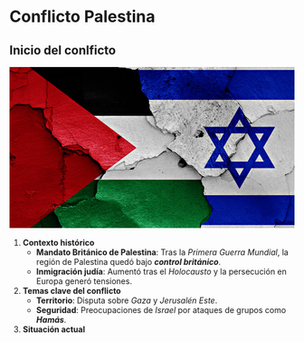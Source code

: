 # Conflicto Palestina

## Inicio del conlficto

![bandera.jpg](../img/bandera.jpg)

1. **Contexto histórico**
    - **Mandato Británico de Palestina**: Tras la *Primera Guerra Mundial*, la región de Palestina quedó bajo ***control británico***.
    - **Inmigración judía**: Aumentó tras el *Holocausto* y la persecución en Europa generó tensiones. 
2. **Temas clave del conflicto**
   - **Territorio**: Disputa sobre *Gaza* y *Jerusalén Este*.
   - **Seguridad**: Preocupaciones de *Israel* por ataques de grupos como ***Hamás***.
 3.  **Situación actual**
